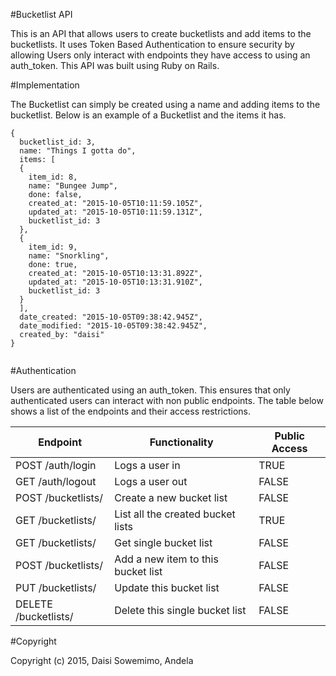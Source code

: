 #Bucketlist API

This is an API that allows users to create bucketlists and add items to the bucketlists.
It uses Token Based Authentication to ensure security by allowing Users only interact with endpoints they have access to using an auth_token.
This API was built using Ruby on Rails.

#Implementation

The Bucketlist can simply be created using a name and adding items to the bucketlist.
Below is an example of a Bucketlist and the items it has.
```
{
  bucketlist_id: 3,
  name: "Things I gotta do",
  items: [
  {
    item_id: 8,
    name: "Bungee Jump",
    done: false,
    created_at: "2015-10-05T10:11:59.105Z",
    updated_at: "2015-10-05T10:11:59.131Z",
    bucketlist_id: 3
  },
  {
    item_id: 9,
    name: "Snorkling",
    done: true,
    created_at: "2015-10-05T10:13:31.892Z",
    updated_at: "2015-10-05T10:13:31.910Z",
    bucketlist_id: 3
  }
  ],
  date_created: "2015-10-05T09:38:42.945Z",
  date_modified: "2015-10-05T09:38:42.945Z",
  created_by: "daisi"
}


```

#Authentication

Users are authenticated using an auth_token. This ensures that only authenticated users can interact with non public endpoints.
The table below shows a list of the endpoints and their access restrictions.

|    Endpoint              | Functionality                      | Public Access         |
| -------------            | -------------                      | -------------         |
| POST /auth/login         | Logs a user in                     |        TRUE           |
| GET /auth/logout         | Logs a user out                    |        FALSE          |
| POST /bucketlists/       | Create a new bucket list           |        FALSE          |
| GET /bucketlists/        | List all the created bucket lists  |        TRUE           |
| GET /bucketlists/<id>    | Get single bucket list             |        FALSE          |
| POST /bucketlists/<id>   | Add a new item to this bucket list |        FALSE          |
| PUT /bucketlists/<id>    | Update this bucket list            |        FALSE          |
| DELETE /bucketlists/<id> | Delete this single bucket list     |        FALSE          |


#Copyright

Copyright (c) 2015, Daisi Sowemimo, Andela

